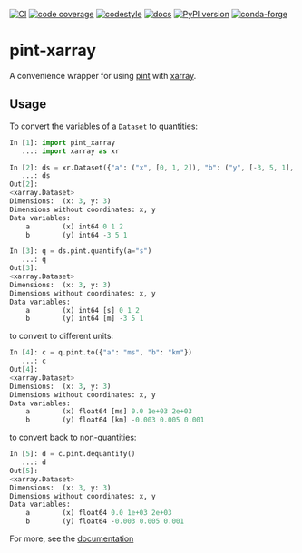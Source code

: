 [![CI](https://github.com/xarray-contrib/pint-xarray/workflows/CI/badge.svg?branch=master)](https://github.com/xarray-contrib/pint-xarray/actions?query=branch%3Amaster)
[![code coverage](https://codecov.io/gh/xarray-contrib/pint-xarray/branch/master/graph/badge.svg)](https://codecov.io/gh/xarray-contrib/pint-xarray)
[![codestyle](https://img.shields.io/badge/code%20style-black-000000.svg)](https://github.com/python/black)
[![docs](https://readthedocs.org/projects/pint-xarray/badge/?version=latest)](https://pint-xarray.readthedocs.io)
[![PyPI version](https://img.shields.io/pypi/v/pint-xarray.svg)](https://pypi.org/project/pint-xarray)
[![conda-forge](https://img.shields.io/conda/vn/conda-forge/pint-xarray)](https://github.com/conda-forge/pint-xarray-feedstock)

# pint-xarray

A convenience wrapper for using [pint](https://pint.readthedocs.io) with
[xarray](https://xarray.pydata.org).

## Usage

To convert the variables of a `Dataset` to quantities:
```python
In [1]: import pint_xarray
   ...: import xarray as xr

In [2]: ds = xr.Dataset({"a": ("x", [0, 1, 2]), "b": ("y", [-3, 5, 1], {"units": "m"})})
   ...: ds
Out[2]:
<xarray.Dataset>
Dimensions:  (x: 3, y: 3)
Dimensions without coordinates: x, y
Data variables:
    a        (x) int64 0 1 2
    b        (y) int64 -3 5 1

In [3]: q = ds.pint.quantify(a="s")
   ...: q
Out[3]:
<xarray.Dataset>
Dimensions:  (x: 3, y: 3)
Dimensions without coordinates: x, y
Data variables:
    a        (x) int64 [s] 0 1 2
    b        (y) int64 [m] -3 5 1
```
to convert to different units:
```python
In [4]: c = q.pint.to({"a": "ms", "b": "km"})
   ...: c
Out[4]:
<xarray.Dataset>
Dimensions:  (x: 3, y: 3)
Dimensions without coordinates: x, y
Data variables:
    a        (x) float64 [ms] 0.0 1e+03 2e+03
    b        (y) float64 [km] -0.003 0.005 0.001
```
to convert back to non-quantities:
```python
In [5]: d = c.pint.dequantify()
   ...: d
Out[5]:
<xarray.Dataset>
Dimensions:  (x: 3, y: 3)
Dimensions without coordinates: x, y
Data variables:
    a        (x) float64 0.0 1e+03 2e+03
    b        (y) float64 -0.003 0.005 0.001
```

For more, see the [documentation](https://pint-xarray.readthedocs.io)
